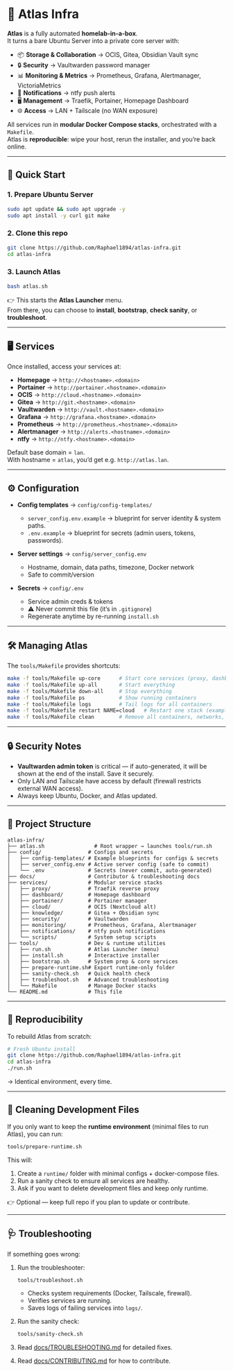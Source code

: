 # 🌌 Atlas Infra

**Atlas** is a fully automated **homelab-in-a-box**.  
It turns a bare Ubuntu Server into a private core server with:

- 📦 **Storage & Collaboration** → OCIS, Gitea, Obsidian Vault sync  
- 🔒 **Security** → Vaultwarden password manager  
- 📊 **Monitoring & Metrics** → Prometheus, Grafana, Alertmanager, VictoriaMetrics  
- 📣 **Notifications** → ntfy push alerts  
- 🖥️ **Management** → Traefik, Portainer, Homepage Dashboard  
- 🌐 **Access** → LAN + Tailscale (no WAN exposure)  

All services run in **modular Docker Compose stacks**, orchestrated with a `Makefile`.  
Atlas is **reproducible**: wipe your host, rerun the installer, and you’re back online.  

---

## 🚀 Quick Start

### 1. Prepare Ubuntu Server
```bash
sudo apt update && sudo apt upgrade -y
sudo apt install -y curl git make
```

### 2. Clone this repo
```bash
git clone https://github.com/Raphael1894/atlas-infra.git
cd atlas-infra
```

### 3. Launch Atlas
```bash
bash atlas.sh
```

👉 This starts the **Atlas Launcher** menu.  
From there, you can choose to **install**, **bootstrap**, **check sanity**, or **troubleshoot**.  

---

## 🖥️ Services

Once installed, access your services at:

- **Homepage** → `http://<hostname>.<domain>`  
- **Portainer** → `http://portainer.<hostname>.<domain>`  
- **OCIS** → `http://cloud.<hostname>.<domain>`  
- **Gitea** → `http://git.<hostname>.<domain>`  
- **Vaultwarden** → `http://vault.<hostname>.<domain>`  
- **Grafana** → `http://grafana.<hostname>.<domain>`  
- **Prometheus** → `http://prometheus.<hostname>.<domain>`  
- **Alertmanager** → `http://alerts.<hostname>.<domain>`  
- **ntfy** → `http://ntfy.<hostname>.<domain>`  

Default base domain = `lan`.  
With hostname = `atlas`, you’d get e.g. `http://atlas.lan`.  

---

## ⚙️ Configuration

- **Config templates** → `config/config-templates/`
  - `server_config.env.example` → blueprint for server identity & system paths.  
  - `.env.example` → blueprint for secrets (admin users, tokens, passwords).  

- **Server settings** → `config/server_config.env`  
  - Hostname, domain, data paths, timezone, Docker network  
  - Safe to commit/version  

- **Secrets** → `config/.env`  
  - Service admin creds & tokens  
  - ⚠️ Never commit this file (it’s in `.gitignore`)  
  - Regenerate anytime by re-running `install.sh`  

---

## 🛠 Managing Atlas

The `tools/Makefile` provides shortcuts:

```bash
make -f tools/Makefile up-core      # Start core services (proxy, dashboard, portainer)
make -f tools/Makefile up-all       # Start everything
make -f tools/Makefile down-all     # Stop everything
make -f tools/Makefile ps           # Show running containers
make -f tools/Makefile logs         # Tail logs for all containers
make -f tools/Makefile restart NAME=cloud   # Restart one stack (example: cloud)
make -f tools/Makefile clean        # Remove all containers, networks, and volumes
```

---

## 🔒 Security Notes

- **Vaultwarden admin token** is critical — if auto-generated, it will be shown at the end of the install. Save it securely.  
- Only LAN and Tailscale have access by default (firewall restricts external WAN access).  
- Always keep Ubuntu, Docker, and Atlas updated.  

---

## 📂 Project Structure

```
atlas-infra/
├── atlas.sh                # Root wrapper → launches tools/run.sh
├── config/               # Configs and secrets
│   ├── config-templates/ # Example blueprints for configs & secrets
│   ├── server_config.env # Active server config (safe to commit)
│   └── .env              # Secrets (never commit, auto-generated)
├── docs/                 # Contributor & troubleshooting docs
├── services/             # Modular service stacks
│   ├── proxy/            # Traefik reverse proxy
│   ├── dashboard/        # Homepage dashboard
│   ├── portainer/        # Portainer manager
│   ├── cloud/            # OCIS (Nextcloud alt)
│   ├── knowledge/        # Gitea + Obsidian sync
│   ├── security/         # Vaultwarden
│   ├── monitoring/       # Prometheus, Grafana, Alertmanager
│   ├── notifications/    # ntfy push notifications
│   └── scripts/          # System setup scripts
├── tools/                # Dev & runtime utilities
│   ├── run.sh            # Atlas Launcher (menu)
│   ├── install.sh        # Interactive installer
│   ├── bootstrap.sh      # System prep & core services
│   ├── prepare-runtime.sh# Export runtime-only folder
│   ├── sanity-check.sh   # Quick health check
│   ├── troubleshoot.sh   # Advanced troubleshooting
│   └── Makefile          # Manage Docker stacks
└── README.md             # This file
```

---

## 🧪 Reproducibility

To rebuild Atlas from scratch:

```bash
# Fresh Ubuntu install
git clone https://github.com/Raphael1894/atlas-infra.git
cd atlas-infra
./run.sh
```

→ Identical environment, every time.  

---

## 🧹 Cleaning Development Files

If you only want to keep the **runtime environment** (minimal files to run Atlas), you can run:

```bash
tools/prepare-runtime.sh
```

This will:

1. Create a `runtime/` folder with minimal configs + docker-compose files.  
2. Run a sanity check to ensure all services are healthy.  
3. Ask if you want to delete development files and keep only runtime.  

👉 Optional — keep full repo if you plan to update or contribute.

---

## 🩺 Troubleshooting

If something goes wrong:

1. Run the troubleshooter:
   ```bash
   tools/troubleshoot.sh
   ```
   - Checks system requirements (Docker, Tailscale, firewall).  
   - Verifies services are running.  
   - Saves logs of failing services into `logs/`.  

2. Run the sanity check:
   ```bash
   tools/sanity-check.sh
   ```

3. Read [docs/TROUBLESHOOTING.md](./docs/TROUBLESHOOTING.md) for detailed fixes.  
4. Read [docs/CONTRIBUTING.md](./docs/CONTRIBUTING.md) for how to contribute.  
